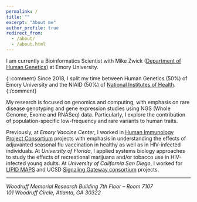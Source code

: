 ```yaml
---
permalink: /
title: ""
excerpt: "About me"
author_profile: true
redirect_from: 
  - /about/
  - /about.html
---
```

I am currently a Bioinformatics Scientist with Mike Zwick ([Department of Human Genetics](https://genetics.emory.edu)) at Emory University. 

{::comment}
Since 2018, I split my time between Human Genetics (50%) of Emory University and the NIAID (50%) of [National Institutes of Health](https://www.niaid.nih.gov/).
{:/comment}

My research is focused on genomics and computing, with emphasis on rare disease genotyping and gene expression studies using NGS (Whole Genome, Exome and RNASeq) data.
Particularly, I explore the contribution of population-specific low-frequency and rare variants to human traits.

Previously, at _Emory Vaccine Center_, I worked in [Human Immunology Project Consortium](https://www.immuneprofiling.org/) projects with emphasis in understanding the effects of adjuvanted seasonal flu vaccination in healthy as well as in HIV-infected individuals. At _University of Florida_, I applied systems biology approaches to study the effects of recreational marijuana and/or tobacco use in HIV-infected young adults. At _University of California San Diego_, I worked for [LIPID MAPS](http://www.lipidmaps.org) and UCSD [Signaling Gateway consortium](http://www.signalinggateway.org/molecule/) projects.

------
<address>Woodruff Memorial Research Building 7th Floor – Room 7107<br />101 Woodruff Circle, Atlanta, GA  30322</address>
